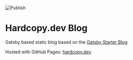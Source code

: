 ![Publish](https://github.com/christopherchild/hardcopy.dev/workflows/Publish/badge.svg)

# Hardcopy.dev Blog

Gatsby based static blog based on the [Gatsby Starter Blog](https://github.com/gatsbyjs/gatsby-starter-blog)

Hosted with GitHub Pages: [hardcopy.dev](https://hardcopy.dev)

